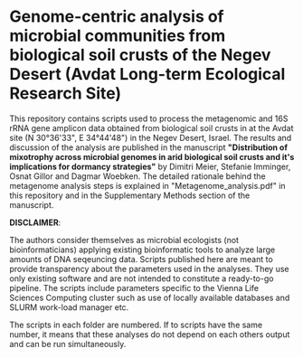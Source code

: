 # Genome-centric analysis of microbial communities from biological soil crusts of the Negev Desert (Avdat Long-term Ecological Research Site)

This repository contains scripts used to process the metagenomic and 16S rRNA gene amplicon data obtained from biological soil crusts in at the Avdat site (N 30°36'33", E 34°44'48") in the Negev Desert, Israel. The results and discussion of the analysis are published in the manuscript <b>"Distribution of mixotrophy across microbial genomes in arid biological soil crusts and it's implications for dormancy strategies"</b> by Dimitri Meier, Stefanie Imminger, Osnat Gillor and Dagmar Woebken.
The detailed rationale behind the metagenome analysis steps is explained in "Metagenome_analysis.pdf" in this repository and in the Supplementary Methods section of the manuscript.

<b>DISCLAIMER</b>:

The authors consider themselves as microbial ecologists (not bioinformaticians) applying existing bioinformatic tools to analyze large amounts of DNA seqeuncing data. 
Scripts published here are meant to provide transparency about the parameters used in the analyses. They use only existing software and are not intended to constitute a ready-to-go pipeline. The scripts include parameters specific to the Vienna Life Sciences Computing cluster such as use of locally available databases and SLURM work-load manager etc.

The scripts in each folder are numbered. If to scripts have the same number, it means that these analyses do not depend on each others output and can be run simultaneously.
